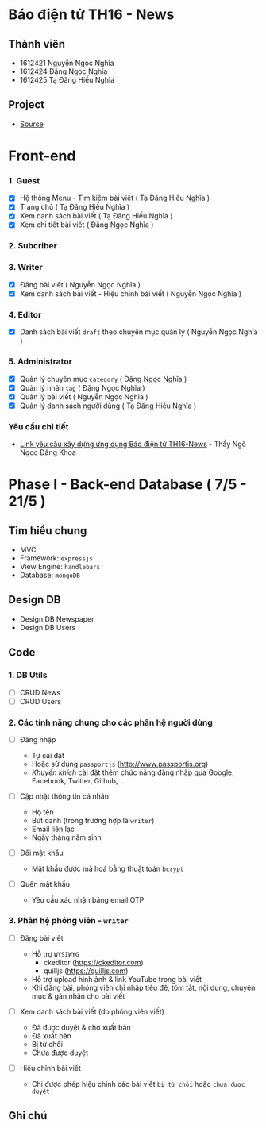 ﻿Báo điện tử TH16 - News
===

## Thành viên

- 1612421 Nguyễn Ngọc Nghĩa
- 1612424 Đặng Ngọc Nghĩa
- 1612425 Tạ Đăng Hiếu Nghĩa


## Project

- [Source](./source)

# Front-end

### 1. Guest
- [x] Hệ thống Menu - Tìm kiếm bài viết ( Tạ Đăng Hiếu Nghĩa )
- [x] Trang chủ ( Tạ Đăng Hiếu Nghĩa )
- [x] Xem danh sách bài viết ( Tạ Đăng Hiếu Nghĩa )
- [x] Xem chi tiết bài viết ( Đặng Ngọc Nghĩa )
### 2. Subcriber
### 3. Writer
- [x] Đăng bài viết ( Nguyễn Ngọc Nghĩa )
- [x] Xem danh sách bài viết - Hiệu chỉnh bài viết ( Nguyễn Ngọc Nghĩa )
### 4. Editor
- [x] Danh sách bài viết `draft` theo chuyên mục quản lý ( Nguyễn Ngọc Nghĩa )
### 5. Administrator 
- [x] Quản lý chuyên mục `category` ( Đặng Ngọc Nghĩa )
- [x] Quản lý nhãn `tag` ( Đặng Ngọc Nghĩa )
- [x] Quản lý bài viết (  Nguyễn Ngọc Nghĩa )
- [x] Quản lý danh sách người dùng ( Tạ Đăng Hiếu Nghĩa )

### Yêu cầu chi tiết

- [Link yêu cầu xây dựng ứng dụng Báo điện tử TH16-News](https://github.com/nndkhoa/ptudw.th16.23/wiki/Project?fbclid=IwAR0XgmrDTz7867gToSEW5MQ82UbrM-hO6MmIqFyaSdhuqV7EBzfHD9lT_oo#l%C6%B0u-%C3%BD-b%C3%A0i-vi%E1%BA%BFt-hi%E1%BB%83n-th%E1%BB%8B-tr%C3%AAn-trang-ch%E1%BB%A7-g%E1%BB%93m-c%C3%A1c-th%C3%B4ng-tin) - Thầy Ngô Ngọc Đăng Khoa


Phase I - Back-end Database ( 7/5 - 21/5 )
===

## Tìm hiểu chung
- MVC
- Framework: `expressjs`
- View Engine: `handlebars`
- Database: `mongoDB`

## Design DB 
- Design DB Newspaper
- Design DB Users

## Code

### 1. DB Utils
- [ ] CRUD News
- [ ] CRUD Users
### 2. Các tính năng chung cho các phân hệ người dùng
- [ ] Đăng nhập
  - Tự cài đặt
  - Hoặc sử dụng `passportjs` (http://www.passportjs.org)
  - _Khuyến khích_ cài đặt thêm chức năng đăng nhập qua Google, Facebook, Twitter, Github, ...

- [ ] Cập nhật thông tin cá nhân
  - Họ tên
  - Bút danh (trong trường hợp là `writer`)
  - Email liên lạc
  - Ngày tháng năm sinh

- [ ] Đổi mật khẩu
  - Mật khẩu được mã hoá bằng thuật toán `bcrypt`

- [ ] Quên mật khẩu
  - Yêu cầu xác nhận bằng email OTP

### 3. Phân hệ phóng viên - `writer`

- [ ] Đăng bài viết
  - Hỗ trợ `WYSIWYG`
    - ckeditor (https://ckeditor.com)
    - quilljs (https://quilljs.com)
  - Hỗ trợ upload hình ảnh & link YouTube trong bài viết
  - Khi đăng bài, phóng viên chỉ nhập tiêu đề, tóm tắt, nội dung, chuyên mục & gán nhãn cho bài viết

- [ ] Xem danh sách bài viết (do phóng viên viết)
  - Đã được duyệt & chờ xuất bản
  - Đã xuất bản
  - Bị từ chối
  - Chưa được duyệt

- [ ] Hiệu chỉnh bài viết
  - Chi được phép hiệu chỉnh các bài viết `bị từ chối` hoặc `chưa được duyệt`


## Ghi chú
